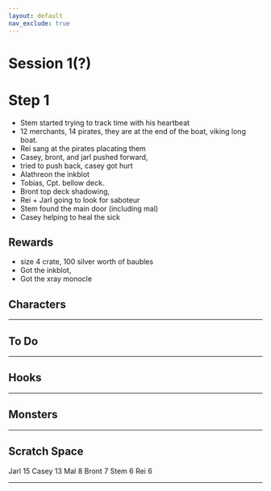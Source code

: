 ```yaml
---
layout: default
nav_exclude: true
---
```

# Session 1(?)

# Step 1
* Stem started trying to track time with his heartbeat
* 12 merchants, 14 pirates, they are at the end of the boat, viking long boat.
* Rei sang at the pirates placating them
* Casey, bront, and jarl pushed forward,
* tried to push back, casey got hurt
* Alathreon the inkblot
* Tobias, Cpt. bellow deck. 
* Bront top deck shadowing,
* Rei + Jarl going to look for saboteur
* Stem found the main door (including mal)
* Casey helping to heal the sick

## Rewards
* size 4 crate, 100 silver worth of baubles
* Got the inkblot,
* Got the xray monocle

## Characters

 ---

## To Do

---

## Hooks

---


## Monsters

---

## Scratch Space

Jarl 15
Casey 13
Mal 8
Bront 7
Stem 6
Rei 6

---